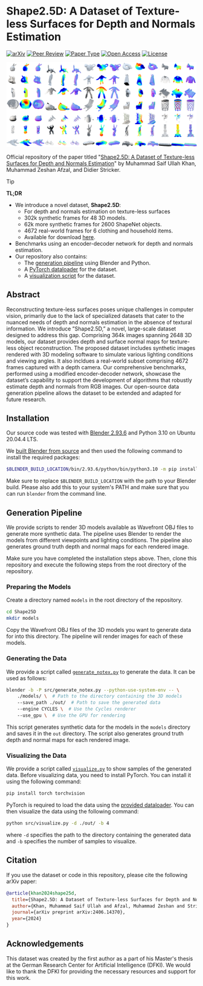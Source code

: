 # Shape2.5D: A Dataset of Texture-less Surfaces for Depth and Normals Estimation

[![arXiv](https://img.shields.io/badge/arXiv-2406.14370-b31b1b.svg)](#)
[![Peer Review](https://img.shields.io/badge/Publication%20Status-Preprint-gold)](#)
[![Paper Type](https://img.shields.io/badge/Paper%20Type-Dataset-brightgreen)](https://projects.dfki.uni-kl.de/textureless_object_data/)
[![Open Access](https://img.shields.io/badge/Open%20Access-Yes-blue)](#)
[![License](https://img.shields.io/badge/License-CC%20BY%204.0-purple)](https://creativecommons.org/licenses/by/4.0/)

![Teaser](./images/teaser.png)

Official repository of the paper titled "[Shape2.5D: A Dataset of Texture-less Surfaces for Depth and Normals Estimation](#)" by Muhammad Saif Ullah Khan, Muhammad Zeshan Afzal, and Didier Stricker.

> [!TIP]  
> **TL;DR**
> - We introduce a novel dataset, **Shape2.5D**:
>   - For depth and normals estimation on texture-less surfaces
>   - 302k synthetic frames for 48 3D models.
>   - 62k more synthetic frames for 2600 ShapeNet objects.
>   - 4672 real-world frames for 6 clothing and household items.
>   - Available for download [here](https://projects.dfki.uni-kl.de/textureless_object_data/).
> - Benchmarks using an encoder-decoder network for depth and normals estimation.
> - Our repository also contains:
>   - The [generation pipeline](#generation-pipeline) using Blender and Python.
>   - A [PyTorch dataloader](./src/dataloader.py) for the dataset.
>   - A [visualization script](./src/visualize.py) for the dataset.

## Abstract

Reconstructing texture-less surfaces poses unique challenges in computer vision, primarily due to the lack of specialized datasets that cater to the nuanced needs of depth and normals estimation in the absence of textural information. We introduce ”Shape2.5D,” a novel, large-scale dataset designed to address this gap. Comprising 364k images spanning 2648 3D models, our dataset provides depth and surface normal maps for texture-less object reconstruction. The proposed dataset includes synthetic images rendered with 3D modeling software to simulate various lighting conditions and viewing angles. It also incldues a real-world subset comprising 4672 frames captured with a depth camera. Our comprehensive benchmarks, performed using a modified encoder-decoder network, showcase the dataset’s capability to support the development of algorithms that robustly estimate depth and normals from RGB images. Our open-source data generation pipeline allows the dataset to be extended and adapted for future research.

## Installation

Our source code was tested with [Blender 2.93.6](https://git.blender.org/gitweb/gitweb.cgi/blender.git/commit/c842a90e2fa1a39da8f28004f17f2931f4dde506) and Python 3.10 on Ubuntu 20.04.4 LTS.

We [built Blender from source](https://wiki.blender.org/wiki/Building_Blender/Linux/Ubuntu) and then used the following command to install the required packages:

```bash
$BLENDER_BUILD_LOCATION/bin/2.93.6/python/bin/python3.10 -m pip install 'opencv-python==4.5.5.64' 'numpy==1.22.4'
```

Make sure to replace `$BLENDER_BUILD_LOCATION` with the path to your Blender build. Please also add this to your system's PATH and make sure that you can run `blender` from the command line.

## Generation Pipeline

We provide scripts to render 3D models available as Wavefront OBJ files to generate more synthetic data. The pipeline uses Blender to render the models from different viewpoints and lighting conditions. The pipeline also generates ground truth depth and normal maps for each rendered image.

Make sure you have completed the installation steps above. Then, clone this repository and execute the following steps from the root directory of the repository.

### Preparing the Models

Create a directory named `models` in the root directory of the repository.

```bash
cd Shape25D
mkdir models
```

Copy the Wavefront OBJ files of the 3D models you want to generate data for into this directory. The pipeline will render images for each of these models.

### Generating the Data

We provide a script called [`generate_notex.py`](./src/generate_notex.py) to generate the data. It can be used as follows:

```bash
blender -b -P src/generate_notex.py --python-use-system-env -- \ 
    ./models/ \  # Path to the directory containing the 3D models
    --save_path ./out/  # Path to save the generated data
    --engine CYCLES \  # Use the Cycles renderer
    --use_gpu \  # Use the GPU for rendering
```

This script generates synthetic data for the models in the `models` directory and saves it in the `out` directory. The script also generates ground truth depth and normal maps for each rendered image.

### Visualizing the Data

We provide a script called [`visualize.py`](./src/visualize.py) to show samples of the generated data. Before visualizing data, you need to install PyTorch. You can install it using the following command:
```bash
pip install torch torchvision
```

PyTorch is required to load the data using the [provided dataloader](./src/dataloader.py). You can then visualize the data using the following command:
```bash
python src/visualize.py -d ./out/ -b 4
```
where `-d` specifies the path to the directory containing the generated data and `-b` specifies the number of samples to visualize.

## Citation

If you use the dataset or code in this repository, please cite the following arXiv paper:

```bibtex
@article{khan2024shape25d,
  title={Shape2.5D: A Dataset of Texture-less Surfaces for Depth and Normals Estimation},
  author={Khan, Muhammad Saif Ullah and Afzal, Muhammad Zeshan and Stricker, Didier},
  journal={arXiv preprint arXiv:2406.14370},
  year={2024}
}
```

## Acknowledgements

This dataset was created by the first author as a part of his Master's thesis at the German Research Center for Artificial Intelligence (DFKI). We would like to thank the DFKI for providing the necessary resources and support for this work.
